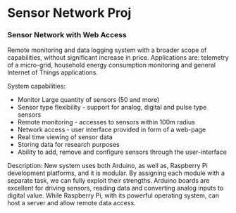 # Sensor Network Proj
### Sensor Network with Web Access
Remote monitoring and data logging system with a broader scope of capabilities, without significant increase in price. Applications are: telemetry of a micro-grid, household energy consumption monitoring and general Internet of Things applications.

System capabilities:
* Monitor Large quantity of sensors (50 and more)
* Sensor type flexibility - support for analog, digital and pulse type sensors
* Remote monitoring - accesses to sensors within 100m radius
* Network access - user interface provided in form of a web-page 
* Real time viewing  of sensor data 
* Storing data for research purposes
* Ability to add, remove and configure sensors through the user-interface

Description:
New system uses both Arduino, as well as, Raspberry Pi development platforms, and it is modular. 
By assigning each module with a separate task, we can fully exploit their strengths. 
Arduino boards are excellent for driving sensors, reading data and converting analog inputs to digital value. 
While Raspberry Pi, with its powerful operating system, can host a server and allow remote data access.
